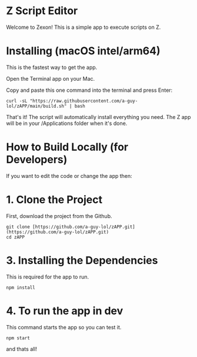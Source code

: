 # Z Script Editor

Welcome to Zexon! This is a simple app to execute scripts on Z.

# Installing (macOS intel/arm64)
This is the fastest way to get the app.

Open the Terminal app on your Mac.

Copy and paste this one command into the terminal and press Enter:
```
curl -sL "https://raw.githubusercontent.com/a-guy-lol/zAPP/main/build.sh" | bash
```
That's it! The script will automatically install everything you need. The Z app will be in your /Applications folder when it's done.

# How to Build Locally (for Developers)
If you want to edit the code or change the app then:

# 1. Clone the Project
First, download the project from the Github.
```
git clone [https://github.com/a-guy-lol/zAPP.git](https://github.com/a-guy-lol/zAPP.git)
cd zAPP
```
# 3. Installing the Dependencies
This is required for the app to run.
```
npm install
```
# 4. To run the app in dev
This command starts the app so you can test it.

```
npm start
```
and thats all!
